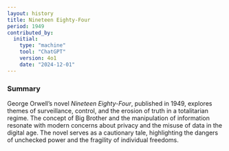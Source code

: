 ```yaml
---
layout: history
title: Nineteen Eighty-Four
period: 1949
contributed_by:
  initial:
    type: "machine"
    tool: "ChatGPT"
    version: 4o1
    date: "2024-12-01"
---
```


### Summary

George Orwell’s novel *Nineteen Eighty-Four*, published in 1949, explores themes of surveillance, control, and the erosion of truth in a totalitarian regime. The concept of Big Brother and the manipulation of information resonate with modern concerns about privacy and the misuse of data in the digital age. The novel serves as a cautionary tale, highlighting the dangers of unchecked power and the fragility of individual freedoms.

